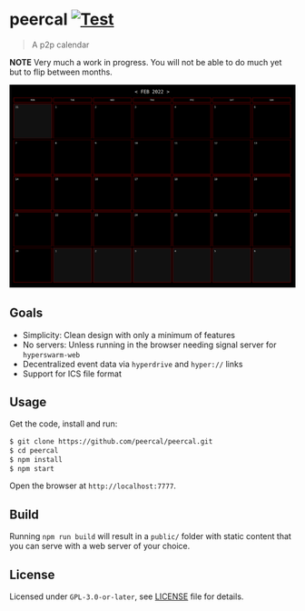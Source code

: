 # peercal [![Test](https://github.com/peercal/peercal/actions/workflows/test.yml/badge.svg)](https://github.com/peercal/peercal/actions/workflows/test.yml)

> A p2p calendar

**NOTE** Very much a work in progress. You will not be able to do much yet but to flip between months.

![](./scrot.png)

## Goals

* Simplicity: Clean design with only a minimum of features
* No servers: Unless running in the browser needing signal server for `hyperswarm-web`
* Decentralized event data via `hyperdrive` and `hyper://` links
* Support for ICS file format

## Usage

Get the code, install and run:

```
$ git clone https://github.com/peercal/peercal.git
$ cd peercal
$ npm install
$ npm start
```

Open the browser at `http://localhost:7777`.

## Build

Running `npm run build` will result in a `public/` folder with static content that you can serve with a web server of your choice.

## License

Licensed under `GPL-3.0-or-later`, see [LICENSE](./LICENSE) file for details.

